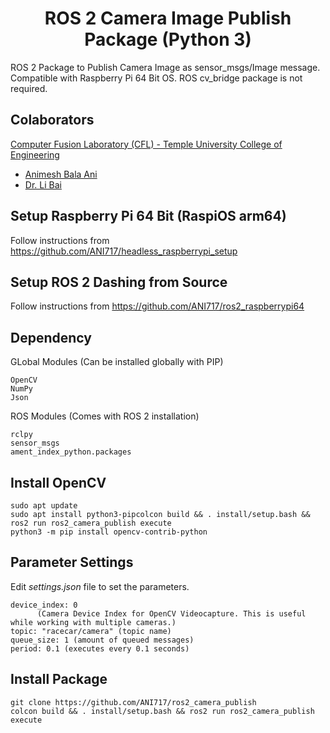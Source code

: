 <p align="center">
  <h1 align="center">ROS 2 Camera Image Publish Package (Python 3)</h1>
</p>

ROS 2 Package to Publish Camera Image as sensor_msgs/Image message. Compatible with Raspberry Pi 64 Bit OS. ROS cv_bridge package is not required.

## Colaborators
[Computer Fusion Laboratory (CFL) - Temple University College of Engineering](https://sites.temple.edu/cflab/people/)
* [Animesh Bala Ani](https://animeshani.com/)
* [Dr. Li Bai](https://engineering.temple.edu/about/faculty-staff/li-bai-lbai)

## Setup Raspberry Pi 64 Bit (RaspiOS arm64)
Follow instructions from https://github.com/ANI717/headless_raspberrypi_setup

## Setup ROS 2 Dashing from Source
Follow instructions from https://github.com/ANI717/ros2_raspberrypi64

## Dependency
GLobal Modules (Can be installed globally with PIP)
```
OpenCV
NumPy
Json
```
ROS Modules (Comes with ROS 2 installation)
```
rclpy
sensor_msgs
ament_index_python.packages
```

## Install OpenCV
```
sudo apt update
sudo apt install python3-pipcolcon build && . install/setup.bash && ros2 run ros2_camera_publish execute
python3 -m pip install opencv-contrib-python
```

## Parameter Settings
Edit *settings.json* file to set the parameters.
```
device_index: 0
      (Camera Device Index for OpenCV Videocapture. This is useful while working with multiple cameras.)
topic: "racecar/camera" (topic name)
queue_size: 1 (amount of queued messages)
period: 0.1 (executes every 0.1 seconds)
```

## Install Package
```
git clone https://github.com/ANI717/ros2_camera_publish
colcon build && . install/setup.bash && ros2 run ros2_camera_publish execute
```
